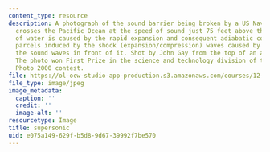 ```yaml
---
content_type: resource
description: A photograph of the sound barrier being broken by a US Navy Jet as it
  crosses the Pacific Ocean at the speed of sound just 75 feet above the water. Condensation
  of water is caused by the rapid expansion and consequent adiabatic cooling of air
  parcels induced by the shock (expansion/compression) waves caused by the plane outrunning
  the sound waves in front of it. Shot by John Gay from the top of an aircraft carrier.
  The photo won First Prize in the science and technology division of the World Press
  Photo 2000 contest.
file: https://ol-ocw-studio-app-production.s3.amazonaws.com/courses/12-003-atmosphere-ocean-and-climate-dynamics-fall-2008/e075a149629fb5d89d6739992f7be570_supersonic.jpg
file_type: image/jpeg
image_metadata:
  caption: ''
  credit: ''
  image-alt: ''
resourcetype: Image
title: supersonic
uid: e075a149-629f-b5d8-9d67-39992f7be570
---
```

